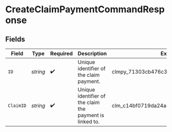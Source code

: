 # CreateClaimPaymentCommandResponse


## Fields

| Field                                                    | Type                                                     | Required                                                 | Description                                              | Example                                                  |
| -------------------------------------------------------- | -------------------------------------------------------- | -------------------------------------------------------- | -------------------------------------------------------- | -------------------------------------------------------- |
| `ID`                                                     | *string*                                                 | :heavy_check_mark:                                       | Unique identifier of the claim payment.                  | clmpy_71303cb476c341b2a9566415fde76449                   |
| `ClaimID`                                                | *string*                                                 | :heavy_check_mark:                                       | Unique identifier of the claim the payment is linked to. | clm_c14bf0719da24aeca9568326e479120d                     |